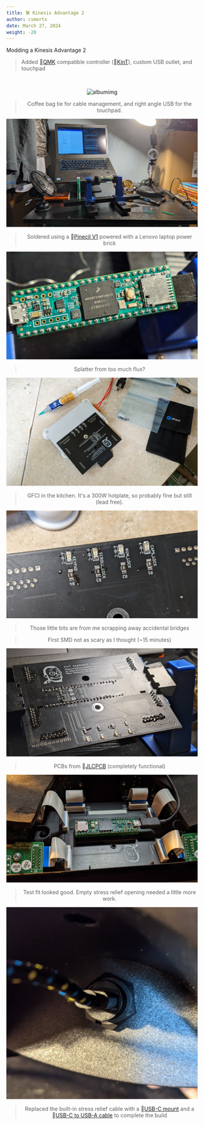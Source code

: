 ```yaml
---
title: 🛠️ Kinesis Advantage 2
author: csmertx
date: March 27, 2024
weight: -20
---
```


Modding a Kinesis Advantage 2

> Added 🔗[QMK](https://config.qmk.fm/#/kinesis/kint36/LAYOUT "QMK Configurator") compatible controller (🔗[KinT](https://github.com/kinx-project/kint "Github.com | kinx-project | kint")), custom USB outlet, and touchpad

<br />

<div style="text-align: center;">

![albumimg](/Blog/stuff/images/ka2/0.jpg "Kinesis Advantage 2 LQ with white and light gray DSA keycaps and a Jellycomb touchpad")

> Coffee bag tie for cable management, and right angle USB for the touchpad.

![albumimg](/Blog/stuff/images/ka2/1.jpg "Small soldering station on a budget friendly manual adjustment standing table")

> Soldered using a 🔗[Pinecil V1](https://wiki.pine64.org/wiki/Pinecil "Pine64 Wiki | Pinecil") powered with a Lenovo laptop power brick

![albumimg](/Blog/stuff/images/ka2/2.jpg "Close up of a Teesny 3.6 with freshly soldered headers and some blistering on the Teensy CPU")

> Splatter from too much flux?

![albumimg](/Blog/stuff/images/ka2/3.jpg "Kitchen counter with budget friendly hot plate soldering equipment")

> GFCI in the kitchen. It's a 300W hotplate, so probably fine but still (lead free).

![albumimg](/Blog/stuff/images/ka2/4.jpg "Close up of freshly soldered SMD components for a KinT keyboard controller")

> Those little bits are from me scrapping away accidental bridges

> First SMD not as scary as I thought (~15 minutes)

![albumimg](/Blog/stuff/images/ka2/5.jpg "KinT keyboard controller fully soldered")

> PCBs from 🔗[JLCPCB](https://jlcpcb.com/ "JLCPCB") (completely functional)

![albumimg](/Blog/stuff/images/ka2/6.jpg "KinT keyboard controller installed in an open and upside down Kinesis Advantage 2 keyboard")

> Test fit looked good. Empty stress relief opening needed a little more work.

![albumimg](/Blog/stuff/images/ka2/7.jpg "Micro USB to USB-C mount attached to replace the built-in stress relief cable of a Kinesis Advantage 2 keyboard")

> Replaced the built-in stress relief cable with a 🔗[USB-C mount](https://www.aliexpress.us/item/3256805570910083.html "Aliexpress | IP67 Waterproof Cable Micro-USB 2.0 5pin Male to USB 3.1 Type C Female Panel Mount Water Proof Connector Extension Cord Cable") and a 🔗[USB-C to USB-A cable](https://www.aliexpress.us/item/2251832816054825.html "Aliexpress | USB Type C Cable Fast Charging USb C Cables Type-c Data Cord Charger USB C For Samsung S9 Note 9 Huawei P20 Pro Xiaomi 1m/2m/3m") to complete the build

<br />

</div><br />